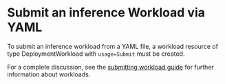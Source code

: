 # Submit an inference Workload via YAML

To submit an inference workload from a YAML file, a workload resource of type
DeploymentWorkload with `usage=Submit` must be created.

For a complete discussion, see the 
[submitting workload guide](../../Researcher/submitting/workloads.md) for further information about workloads.
